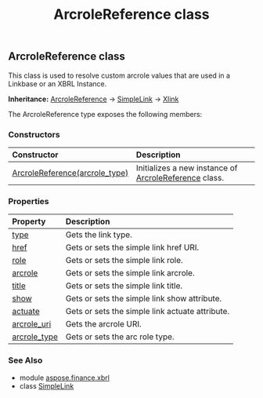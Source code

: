 ﻿---
title: ArcroleReference class
second_title: Aspose.Finance for Python via .NET API References
description: 
type: docs
weight: 20
url: /python-net/aspose.finance.xbrl/arcrolereference/
is_root: false
---

## ArcroleReference class

This class is used to resolve custom arcrole values that are used in a Linkbase or an XBRL Instance.



**Inheritance:** [ArcroleReference](/finance/python-net/aspose.finance.xbrl/arcrolereference) → 
[SimpleLink](/finance/python-net/aspose.finance.xbrl/simplelink) → 
[Xlink](/finance/python-net/aspose.finance.xbrl/xlink)



The ArcroleReference type exposes the following members:

### Constructors
| Constructor | Description |
| :- | :- |
| [ArcroleReference(arcrole_type)](/finance/python-net/aspose.finance.xbrl/arcrolereference/__init__/#ArcroleType) | Initializes a new instance of [ArcroleReference](/finance/python-net/aspose.finance.xbrl/arcrolereference) class. |


### Properties
| Property | Description |
| :- | :- |
| [type](/finance/python-net/aspose.finance.xbrl/arcrolereference/type) | Gets the link type. |
| [href](/finance/python-net/aspose.finance.xbrl/arcrolereference/href) | Gets or sets the simple link href URI. |
| [role](/finance/python-net/aspose.finance.xbrl/arcrolereference/role) | Gets or sets the simple link role. |
| [arcrole](/finance/python-net/aspose.finance.xbrl/arcrolereference/arcrole) | Gets or sets the simple link arcrole. |
| [title](/finance/python-net/aspose.finance.xbrl/arcrolereference/title) | Gets or sets the simple link title. |
| [show](/finance/python-net/aspose.finance.xbrl/arcrolereference/show) | Gets or sets the simple link show attribute. |
| [actuate](/finance/python-net/aspose.finance.xbrl/arcrolereference/actuate) | Gets or sets the simple link actuate attribute. |
| [arcrole_uri](/finance/python-net/aspose.finance.xbrl/arcrolereference/arcrole_uri) | Gets the arcrole URI. |
| [arcrole_type](/finance/python-net/aspose.finance.xbrl/arcrolereference/arcrole_type) | Gets or sets the arc role type. |


### See Also

* module [aspose.finance.xbrl](../)
* class [SimpleLink](/finance/python-net/aspose.finance.xbrl/simplelink)
